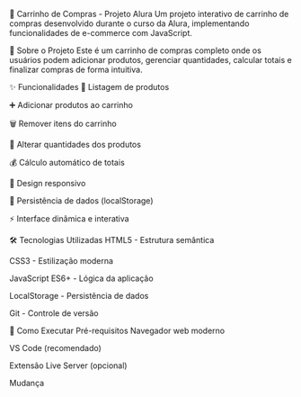 🛒 Carrinho de Compras - Projeto Alura
Um projeto interativo de carrinho de compras desenvolvido durante o curso da Alura, implementando funcionalidades de e-commerce com JavaScript.

🎯 Sobre o Projeto
Este é um carrinho de compras completo onde os usuários podem adicionar produtos, gerenciar quantidades, calcular totais e finalizar compras de forma intuitiva.

✨ Funcionalidades
🏪 Listagem de produtos

➕ Adicionar produtos ao carrinho

🗑️ Remover itens do carrinho

🔢 Alterar quantidades dos produtos

💰 Cálculo automático de totais

📱 Design responsivo

🛒 Persistência de dados (localStorage)

⚡ Interface dinâmica e interativa

🛠️ Tecnologias Utilizadas
HTML5 - Estrutura semântica

CSS3 - Estilização moderna

JavaScript ES6+ - Lógica da aplicação

LocalStorage - Persistência de dados

Git - Controle de versão

🚀 Como Executar
Pré-requisitos
Navegador web moderno

VS Code (recomendado)

Extensão Live Server (opcional)

Mudança